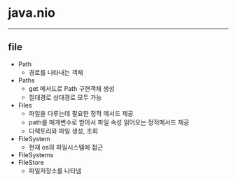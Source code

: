 # __java.nio__


-----
## file
- Path
  - 경로를 나타내는 객체
- Paths
  - get 메서드로 Path 구현객체 생성
  - 절대경로 상대경로 모두 가능
- Files
  - 파일을 다루는데 필요한 정적 메서드 제공
  - path를 매개변수로 받아서 파일 속성 읽어오는 정적메서드 제공
  - 디렉토리와 파일 생성, 조회
- FileSystem
  - 현재 os의 파일시스템에 접근
- FileSystems
- FileStore
  - 파일저장소를 나타냄
